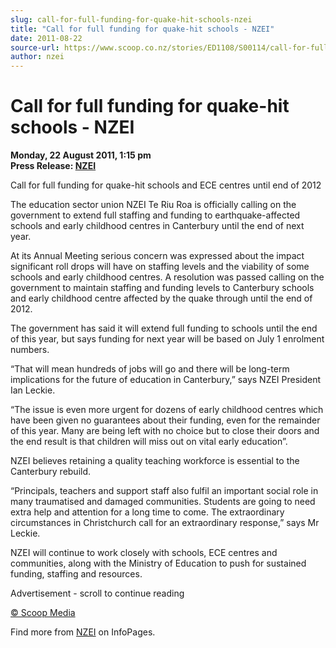 ```yaml
---
slug: call-for-full-funding-for-quake-hit-schools-nzei
title: "Call for full funding for quake-hit schools - NZEI"
date: 2011-08-22
source-url: https://www.scoop.co.nz/stories/ED1108/S00114/call-for-full-funding-for-quake-hit-schools-nzei.htm
author: nzei
---
```

Call for full funding for quake-hit schools - NZEI
==================================================

**Monday, 22 August 2011, 1:15 pm**  
**Press Release: [NZEI](https://info.scoop.co.nz/NZEI)**

Call for full funding for quake-hit schools and ECE centres until end of 2012

The education sector union NZEI Te Riu Roa is officially calling on the government to extend full staffing and funding to earthquake-affected schools and early childhood centres in Canterbury until the end of next year.

At its Annual Meeting serious concern was expressed about the impact significant roll drops will have on staffing levels and the viability of some schools and early childhood centres. A resolution was passed calling on the government to maintain staffing and funding levels to Canterbury schools and early childhood centre affected by the quake through until the end of 2012.

The government has said it will extend full funding to schools until the end of this year, but says funding for next year will be based on July 1 enrolment numbers.

“That will mean hundreds of jobs will go and there will be long-term implications for the future of education in Canterbury,” says NZEI President Ian Leckie.

“The issue is even more urgent for dozens of early childhood centres which have been given no guarantees about their funding, even for the remainder of this year. Many are being left with no choice but to close their doors and the end result is that children will miss out on vital early education”.

NZEI believes retaining a quality teaching workforce is essential to the Canterbury rebuild.

“Principals, teachers and support staff also fulfil an important social role in many traumatised and damaged communities. Students are going to need extra help and attention for a long time to come. The extraordinary circumstances in Christchurch call for an extraordinary response,” says Mr Leckie.

NZEI will continue to work closely with schools, ECE centres and communities, along with the Ministry of Education to push for sustained funding, staffing and resources.

Advertisement - scroll to continue reading





[© Scoop Media](http://www.scoop.co.nz/about/terms.html)

Find more from [NZEI](https://info.scoop.co.nz/NZEI) on InfoPages.